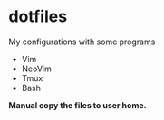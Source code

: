 # dotfiles
My configurations with some programs

<ul>
<li>Vim</li>
<li>NeoVim</li>
<li>Tmux</li>
<li>Bash</li>
</ul>

<strong>Manual copy the files to user home.</strong>
